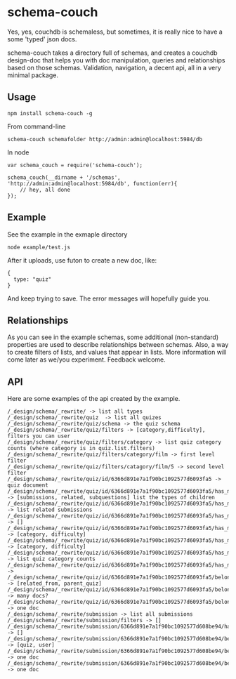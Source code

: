 schema-couch
=============

Yes, yes, couchdb is schemaless, but sometimes, it is really nice to have a some 'typed' json docs.

schema-couch takes a directory full of schemas, and creates a couchdb design-doc that helps you with
doc manipulation, queries and relationships based on those schemas. Validation, navigation, a decent api, all in a
very minimal package.

Usage
-----

```npm install schema-couch -g```

From command-line

```schema-couch schemafolder http://admin:admin@localhost:5984/db```

In node

    var schema_couch = require('schema-couch');

    schema_couch(__dirname + '/schemas', 'http://admin:admin@localhost:5984/db', function(err){
        // hey, all done
    });


Example
-------

See the example in the exmaple directory

```node example/test.js```

After it uploads, use futon to create a new doc, like:

    {
      type: "quiz"
    }

And keep trying to save. The error messages will hopefully guide you.

Relationships
-------------

As you can see in the example schemas, some additional (non-standard) properties are used to describe
relationships between schemas. Also, a way to create filters of lists, and values that appear in lists.
More information will come later as we/you experiment. Feedback welcome.

API
---

Here are some examples of the api created by the example.

    /_design/schema/_rewrite/ -> list all types
    /_design/schema/_rewrite/quiz  -> list all quizes
    /_design/schema/_rewrite/quiz/schema -> the quiz schema
    /_design/schema/_rewrite/quiz/filters -> [category,difficulty], filters you can user
    /_design/schema/_rewrite/quiz/filters/category -> list quiz category counts (where category is in quiz.list.filters)
    /_design/schema/_rewrite/quiz/filters/category/film -> first level filter
    /_design/schema/_rewrite/quiz/filters/catagory/film/5 -> second level filter
    /_design/schema/_rewrite/quiz/id/6366d891e7a1f90bc1092577d6093fa5 -> quiz document
    /_design/schema/_rewrite/quiz/id/6366d891e7a1f90bc1092577d6093fa5/has_many -> [submissions, related, subquestions] list the types of children
    /_design/schema/_rewrite/quiz/id/6366d891e7a1f90bc1092577d6093fa5/has_many/submissions -> list related submissions
    /_design/schema/_rewrite/quiz/id/6366d891e7a1f90bc1092577d6093fa5/has_many/submissions/filters -> []
    /_design/schema/_rewrite/quiz/id/6366d891e7a1f90bc1092577d6093fa5/has_many/related/filters -> [category, difficulty]
    /_design/schema/_rewrite/quiz/id/6366d891e7a1f90bc1092577d6093fa5/has_many/subquestions/filters -> [category, difficulty]
    /_design/schema/_rewrite/quiz/id/6366d891e7a1f90bc1092577d6093fa5/has_many/subquestions/filters/category -> list quiz category counts
    /_design/schema/_rewrite/quiz/id/6366d891e7a1f90bc1092577d6093fa5/has_many/subquestions/filters/category/film ->
    /_design/schema/_rewrite/quiz/id/6366d891e7a1f90bc1092577d6093fa5/belongs_to -> [related_from, parent_quiz]
    /_design/schema/_rewrite/quiz/id/6366d891e7a1f90bc1092577d6093fa5/belongs_to/related_from -> many docs?
    /_design/schema/_rewrite/quiz/id/6366d891e7a1f90bc1092577d6093fa5/belongs_to/parent_quiz -> one doc
    /_design/schema/_rewrite/submission -> list all submissions
    /_design/schema/_rewrite/submission/filters -> []
    /_design/schema/_rewrite/submission/6366d891e7a1f90bc1092577d608be94/has_many -> []
    /_design/schema/_rewrite/submission/6366d891e7a1f90bc1092577d608be94/belongs_to -> [quiz, user]
    /_design/schema/_rewrite/submission/6366d891e7a1f90bc1092577d608be94/belongs_to/quiz -> one doc
    /_design/schema/_rewrite/submission/6366d891e7a1f90bc1092577d608be94/belongs_to/user -> one doc








